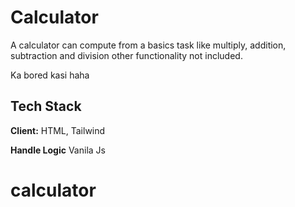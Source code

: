 
# Calculator
A calculator can compute from a basics task like multiply, addition, subtraction and division other functionality not included.

Ka bored kasi haha 


## Tech Stack

**Client:** HTML, Tailwind

**Handle Logic** Vanila Js



# calculator
